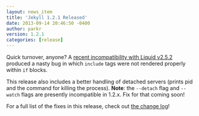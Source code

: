 ```yaml
---
layout: news_item
title: 'Jekyll 1.2.1 Released'
date: 2013-09-14 20:46:50 -0400
author: parkr
version: 1.2.1
categories: [release]
---
```


<!--original
---
layout: news_item
title: 'Jekyll 1.2.1 Released'
date: 2013-09-14 20:46:50 -0400
author: parkr
version: 1.2.1
categories: [release]
---
-->

Quick turnover, anyone? A [recent incompatibility with Liquid
v2.5.2](https://github.com/jekyll/jekyll/pull/1525) produced a nasty bug in
which `include` tags were not rendered properly within `if` blocks. 

<!--original
Quick turnover, anyone? A [recent incompatibility with Liquid
v2.5.2](https://github.com/jekyll/jekyll/pull/1525) produced a nasty bug in
which `include` tags were not rendered properly within `if` blocks. 
-->

This release also includes a better handling of detached servers (prints pid and
the command for killing the process). **Note**: the `--detach` flag and
`--watch` flags are presently incompatible in 1.2.x. Fix for that coming soon!

<!--original
This release also includes a better handling of detached servers (prints pid and
the command for killing the process). **Note**: the `--detach` flag and
`--watch` flags are presently incompatible in 1.2.x. Fix for that coming soon!
-->

For a full list of the fixes in this release, check out [the change
log](/docs/history/)!

<!--original
For a full list of the fixes in this release, check out [the change
log](/docs/history/)!
-->
